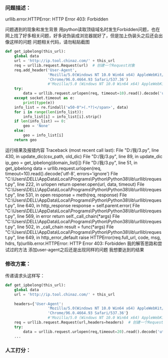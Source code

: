 ### 问题描述：
<p>urllib.error.HTTPError: HTTP Error 403: Forbidden</p>
问题遇到的现象和发生背景
用python读取顶级域名时发生Forbidden问题，也在网上找了好多相关问题，好多说伪装成浏览器就好了，但是加上伪装头之后还会出像这样的问题
问题相关代码，请勿粘贴截图

```python
def get_ipbelong(this_url):
    global data
    url = 'http://ip.tool.chinaz.com/' + this_url
    req = urllib.request.Request(url)  # 创建一个Request对象
    req.add_header('User-Agent',
                   'Mozilla/5.0(Windows NT 10.0 Win64 x64) AppleWebKit/537.36(KHTML, like Gecko)'
                   'Chrome/96.0.4664.93 Safari/537.36')
                   #'Mozilla/5.0 (Windows NT 10.0 Win64 x64) AppleWebKit/537.36 (KHTML, like Gecko)'
    try:
        data = urllib.request.urlopen(req, timeout=10).read().decode('utf-8', errors='ignore')
    except socket.timeout as e:
        print(type(e))
    info_list = re.findall('w50-0">(.*?)</span>', data)
    for i in range(len(info_list)):
        info_list[i] = info_list[i].strip()
    if len(info_list) == 0:
        geo = 'None'
    else:
        geo = info_list[i]
    return geo

```
运行结果及报错内容
Traceback (most recent call last):  File "D:/我/3.py", line 430, in     update_dic(csv_path, old_dic)  File "D:/我/3.py", line 89, in update_dic    ip_geo = get_ipbelong(domain_list[i])  File "D:/我/3.py", line 51, in get_ipbelong    data = urllib.request.urlopen(req, timeout=10).read().decode('utf-8', errors='ignore')  File "C:\Users\DELL\AppData\Local\Programs\Python\Python38\lib\urllib\request.py", line 222, in urlopen    return opener.open(url, data, timeout)  File "C:\Users\DELL\AppData\Local\Programs\Python\Python38\lib\urllib\request.py", line 531, in open    response = meth(req, response)  File "C:\Users\DELL\AppData\Local\Programs\Python\Python38\lib\urllib\request.py", line 640, in http_response    response = self.parent.error(  File "C:\Users\DELL\AppData\Local\Programs\Python\Python38\lib\urllib\request.py", line 569, in error    return self._call_chain(*args)  File "C:\Users\DELL\AppData\Local\Programs\Python\Python38\lib\urllib\request.py", line 502, in _call_chain    result = func(*args)  File "C:\Users\DELL\AppData\Local\Programs\Python\Python38\lib\urllib\request.py", line 649, in http_error_default    raise HTTPError(req.full_url, code, msg, hdrs, fp)urllib.error.HTTPError: HTTP Error 403: Forbidden
我的解答思路和尝试过的方法
添加user-agent之后还是出现同样的问题
我想要达到的结果 
### 修改方案：
传递请求头这样写：

```python
def get_ipbelong(this_url):
    global data
    url = 'http://ip.tool.chinaz.com/' + this_url
    
    headers={'User-Agent':
                   'Mozilla/5.0(Windows NT 10.0 Win64 x64) AppleWebKit/537.36(KHTML, like Gecko)'
                   'Chrome/96.0.4664.93 Safari/537.36'}
                   #'Mozilla/5.0 (Windows NT 10.0 Win64 x64) AppleWebKit/537.36 (KHTML, like Gecko)'
    req = urllib.request.Request(url,headers=headers)  # 创建一个Request对象
    try:
        data = urllib.request.urlopen(req,timeout=20).read().decode('utf-8', errors='ignore')
    ...

```

### 人工打分：
